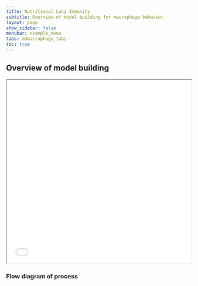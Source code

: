```yaml
---
title: Nutritional Lung Immunity
subtitle: Overview of model building for macrophage behavior.
layout: page
show_sidebar: false
menubar: example_menu
tabs: mdmacrophage_tabs
toc: true
---
```


## Overview of model building

<iframe src="/media/slides/Macrophage-pipeline.pdf" width="100%" height="500px">
</iframe>

### Flow diagram of process

